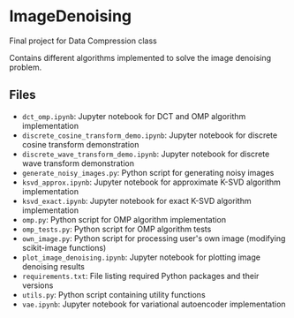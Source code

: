 # ImageDenoising

Final project for Data Compression class

Contains different algorithms implemented to solve the image denoising problem.

## Files

- `dct_omp.ipynb`: Jupyter notebook for DCT and OMP algorithm implementation
- `discrete_cosine_transform_demo.ipynb`: Jupyter notebook for discrete cosine transform demonstration
- `discrete_wave_transform_demo.ipynb`: Jupyter notebook for discrete wave transform demonstration
- `generate_noisy_images.py`: Python script for generating noisy images
- `ksvd_approx.ipynb`: Jupyter notebook for approximate K-SVD algorithm implementation
- `ksvd_exact.ipynb`: Jupyter notebook for exact K-SVD algorithm implementation
- `omp.py`: Python script for OMP algorithm implementation
- `omp_tests.py`: Python script for OMP algorithm tests
- `own_image.py`: Python script for processing user's own image (modifying scikit-image functions)
- `plot_image_denoising.ipynb`: Jupyter notebook for plotting image denoising results
- `requirements.txt`: File listing required Python packages and their versions
- `utils.py`: Python script containing utility functions
- `vae.ipynb`: Jupyter notebook for variational autoencoder implementation
